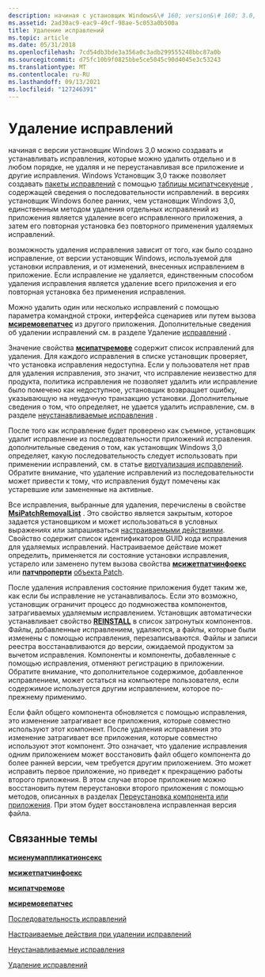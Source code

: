 ```yaml
---
description: начиная с установщик Windows&\# 160; version&\# 160; 3.0, можно создавать и устанавливать исправления, которые могут быть удалены отдельно и в любом порядке, не удаляя и не переустанавливая все приложение и другие исправления.
ms.assetid: 2ad30ac9-eac9-49cf-98ae-5c053a0b500a
title: Удаление исправлений
ms.topic: article
ms.date: 05/31/2018
ms.openlocfilehash: 7cd54db3bde3a356a0c3adb299555248bbc87a0b
ms.sourcegitcommit: d75fc10b9f0825bbe5ce5045c90d4045e3c53243
ms.translationtype: MT
ms.contentlocale: ru-RU
ms.lasthandoff: 09/13/2021
ms.locfileid: "127246391"
---
```

# <a name="removing-patches"></a>Удаление исправлений

начиная с версии установщик Windows 3,0 можно создавать и устанавливать исправления, которые можно удалить отдельно и в любом порядке, не удаляя и не переустанавливая все приложение и другие исправления. Windows Установщик 3,0 также позволяет создавать [пакеты исправлений](patch-packages.md) с помощью [таблицы мсипатчсекуенце](msipatchsequence-table.md) , содержащей сведения о последовательности исправлений. в версиях установщик Windows более ранних, чем установщик Windows 3,0, единственным методом удаления отдельных исправлений из приложения является удаление всего исправленного приложения, а затем его повторная установка без повторного применения удаляемых исправлений.

возможность удаления исправления зависит от того, как было создано исправление, от версии установщик Windows, используемой для установки исправления, и от изменений, внесенных исправлением в приложение. Если исправление не удаляется, единственным способом удаления исправления является удаление всего приложения и его повторная установка без применения исправления.

Можно удалить один или несколько исправлений с помощью параметра командной строки, интерфейса сценариев или путем вызова [**мсиремовепатчес**](/windows/desktop/api/Msi/nf-msi-msiremovepatchesa) из другого приложения. Дополнительные сведения об удалении исправлений см. в разделе Удаление [исправлений](uninstalling-patches.md) .

Значение свойства [**мсипатчремове**](msipatchremove.md) содержит список исправлений для удаления. Для каждого исправления в списке установщик проверяет, что установка исправления недоступна. Если у пользователя нет прав для удаления исправления, это значит, что исправление неизвестно для продукта, политика исправления не позволяет удалить или исправление было помечено как недоступное, установщик возвращает ошибку, указывающую на неудачную транзакцию установки. Дополнительные сведения о том, что определяет, не удается удалить исправление, см. в разделе [неустанавливаемые исправления](uninstallable-patches.md) .

После того как исправление будет проверено как съемное, установщик удалит исправление из последовательности приложений исправления. дополнительные сведения о том, как установщик Windows 3,0 определяет, какую последовательность следует использовать при применении исправлений, см. в статье [виртуализация исправлений](sequencing-patches.md). Обратите внимание, что удаление исправлений из последовательности может привести к тому, что исправления будут помечены как устаревшие или замененные на активные.

Все исправления, выбранные для удаления, перечислены в свойстве [**MsiPatchRemovalList**](msipatchremovallist.md) . Это свойство является закрытым, которое задается установщиком и может использоваться в условных выражениях или запрашиваться [настраиваемыми действиями](custom-actions.md). Свойство содержит список идентификаторов GUID кода исправления для удаляемых исправлений. Настраиваемое действие может определить, применяется ли состояние установки исправления, устарело или заменено путем вызова свойства [**мсижетпатчинфоекс**](/windows/desktop/api/Msi/nf-msi-msigetpatchinfoexa) или [**патчпроперти**](patch-patchproperty.md) [объекта Patch](patch-object.md).

После удаления исправления состояние приложения будет таким же, как если бы исправление не устанавливалось. Если это возможно, установщик ограничит процесс до подмножества компонентов, затрагиваемых удаляемым исправлением. Установщик автоматически устанавливает свойство [**REINSTALL**](reinstall.md) в список затронутых компонентов. Файлы, добавленные исправлением, удаляются, а файлы, которые были изменены с помощью исправления, перезаписываются. Файлы и записи реестра восстанавливаются до версии, ожидаемой продуктом за вычетом исправления. Компоненты и компоненты, добавленные с помощью исправления, отменяют регистрацию в приложении. Обратите внимание, что дополнительное содержимое, добавленное исправлением, может остаться на компьютере пользователя, если содержимое используется другим исправлением, которое по-прежнему применимо.

Если файл общего компонента обновляется с помощью исправления, это изменение затрагивает все приложения, которые совместно используют этот компонент. После удаления исправления это изменение затрагивает все приложения, которые совместно используют этот компонент. Это означает, что удаление исправления одним приложением может восстановить файл общего компонента до более ранней версии, чем требуется другим приложением. Это может исправить первое приложение, но приведет к прекращению работы второго приложения. В этом случае второе приложение можно восстановить путем переустановки второго приложения с помощью методов, описанных в разделах [Переустановка компонента или приложения](reinstalling-a-feature-or-application.md). При этом будет восстановлена исправленная версия файла.

## <a name="related-topics"></a>Связанные темы

<dl> <dt>

[**мсиенумаппликатионсекс**](/windows/desktop/api/Msi/nf-msi-msienumproductsexa)
</dt> <dt>

[**мсижетпатчинфоекс**](/windows/desktop/api/Msi/nf-msi-msigetpatchinfoexa)
</dt> <dt>

[**мсипатчремове**](msipatchremove.md)
</dt> <dt>

[**мсиремовепатчес**](/windows/desktop/api/Msi/nf-msi-msiremovepatchesa)
</dt> <dt>

[Последовательность исправлений](sequencing-patches.md)
</dt> <dt>

[Настраиваемые действия при удалении исправлений](patch-uninstall-custom-actions.md)
</dt> <dt>

[Неустанавливаемые исправления](uninstallable-patches.md)
</dt> <dt>

[Удаление исправлений](uninstalling-patches.md)
</dt> </dl>

 

 



